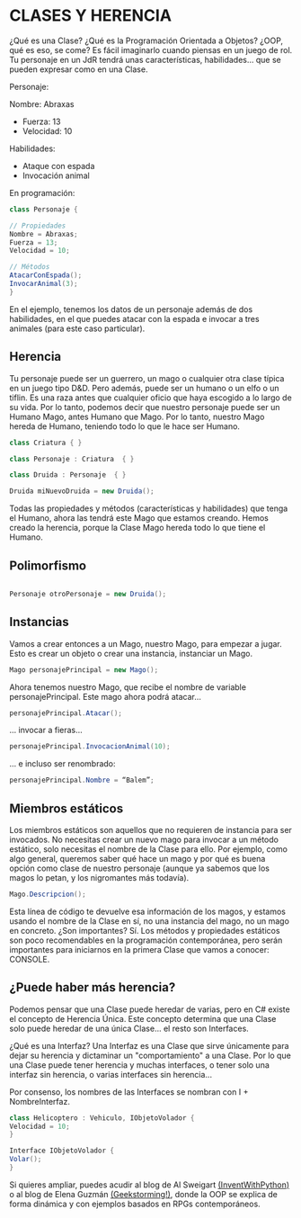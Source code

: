 # CLASES Y HERENCIA

¿Qué es una Clase? ¿Qué es la Programación Orientada a Objetos? ¿OOP, qué es eso, se come? Es fácil imaginarlo cuando piensas en un juego de rol. Tu personaje en un JdR tendrá unas características, habilidades… que se pueden expresar como en una Clase.

Personaje:

Nombre: Abraxas

* Fuerza: 13
* Velocidad: 10

Habilidades:

* Ataque con espada
* Invocación animal

En programación:

```cs
class Personaje {

// Propiedades
Nombre = Abraxas;
Fuerza = 13;
Velocidad = 10;

// Métodos
AtacarConEspada();
InvocarAnimal(3);
}
```

En el ejemplo, tenemos los datos de un personaje además de dos habilidades, en el que puedes atacar con la espada e invocar a tres animales (para este caso particular).

## Herencia

Tu personaje puede ser un guerrero, un mago o cualquier otra clase típica en un juego tipo D&D. Pero además, puede ser un humano o un elfo o un tiflin. Es una raza antes que cualquier oficio que haya escogido a lo largo de su vida. Por lo tanto, podemos decir que nuestro personaje puede ser un Humano Mago, antes Humano que Mago. Por lo tanto, nuestro Mago hereda de Humano, teniendo todo lo que le hace ser Humano.

```cs
class Criatura { }

class Personaje : Criatura  { }

class Druida : Personaje  { }

Druida miNuevoDruida = new Druida();

```

Todas las propiedades y métodos (características y habilidades) que tenga el Humano, ahora las tendrá este Mago que estamos creando.
Hemos creado la herencia, porque la Clase Mago hereda todo lo que tiene el Humano.

## Polimorfismo

```cs

Personaje otroPersonaje = new Druida();

```

## Instancias

Vamos a crear entonces a un Mago, nuestro Mago, para empezar a jugar. Esto es crear un objeto o crear una instancia, instanciar un Mago.

```cs
Mago personajePrincipal = new Mago();
```

Ahora tenemos nuestro Mago, que recibe el nombre de variable personajePrincipal. Este mago ahora podrá atacar…

```cs
personajePrincipal.Atacar();
```

… invocar a fieras…

```cs
personajePrincipal.InvocacionAnimal(10);
```

… e incluso ser renombrado:

```cs
personajePrincipal.Nombre = “Balem”;
```

## Miembros estáticos

Los miembros estáticos son aquellos que no requieren de instancia para ser invocados. No necesitas crear un nuevo mago para invocar a un método estático, solo necesitas el nombre de la Clase para ello.
Por ejemplo, como algo general, queremos saber qué hace un mago y por qué es buena opción como clase de nuestro personaje (aunque ya sabemos que los magos lo petan, y los nigromantes más todavía).

```cs
Mago.Descripcion();
```

Esta línea de código te devuelve esa información de los magos, y estamos usando el nombre de la Clase en sí, no una instancia del mago, no un mago en concreto.
¿Son importantes? Sí. Los métodos y propiedades estáticos son poco recomendables en la programación contemporánea, pero serán importantes para iniciarnos en la primera Clase que vamos a conocer: CONSOLE.

## ¿Puede haber más herencia?

Podemos pensar que una Clase puede heredar de varias, pero en C# existe el concepto de Herencia Única. Este concepto determina que una Clase solo puede heredar de una única Clase... el resto son Interfaces.

¿Qué es una Interfaz? Una Interfaz es una Clase que sirve únicamente para dejar su herencia y dictaminar un "comportamiento" a una Clase. Por lo que una Clase puede tener herencia y muchas interfaces, o tener solo una interfaz sin herencia, o varias interfaces sin herencia...

Por consenso, los nombres de las Interfaces se nombran con I + NombreInterfaz.

```cs
class Helicoptero : Vehiculo, IObjetoVolador {
Velocidad = 10;
}

Interface IObjetoVolador {
Volar();
}
```

Si quieres ampliar, puedes acudir al blog de Al Sweigart [(InventWithPython)](http://inventwithpython.com/blog/2014/12/02/why-is-object-oriented-programming-useful-with-an-role-playing-game-example/) o al blog de Elena Guzmán [(Geekstorming!)](https://geekstorming.wordpress.com/2016/06/06/por-que-es-util-la-programacion-orientada-a-objetos-con-rpgs/), donde la OOP se explica de forma dinámica y con ejemplos basados en RPGs contemporáneos.
